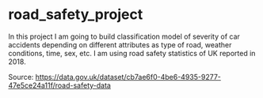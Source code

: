 # road_safety_project
In this project I am going to build classification model of severity of car accidents depending on different attributes as type of road, weather conditions, time, sex, etc. I am using road safety statistics of UK reported in 2018.

Source: https://data.gov.uk/dataset/cb7ae6f0-4be6-4935-9277-47e5ce24a11f/road-safety-data

